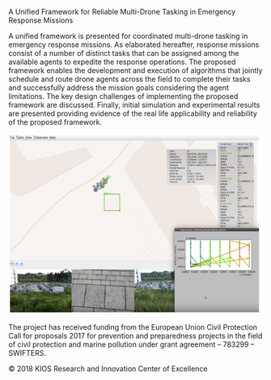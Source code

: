 A Unified Framework for Reliable Multi-Drone Tasking in Emergency Response Missions 

A unified framework is presented for coordinated multi-drone tasking in emergency response missions. As elaborated hereafter, response missions consist of a number of distinct tasks that can be assigned among the available agents to expedite the response operations. The proposed framework enables the development and execution of algorithms that jointly schedule and route drone agents across the field to complete their tasks and successfully address the mission goals considering the agent limitations. The key design challenges of implementing the proposed framework are discussed. Finally, initial simulation and experimental results are presented providing evidence of the real life applicability and reliability of the proposed framework.

![Screenshot](experi.png)

The project has received funding from the European Union Civil Protection  Call for proposals 2017 for prevention and preparedness projects in the field of civil protection and marine pollution under grant agreement – 783299 – SWIFTERS.

© 2018 KIOS Research and Innovation Center of Excellence 

